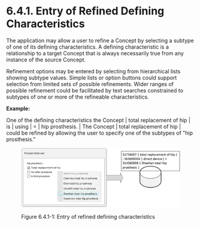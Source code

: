 # 6.4.1. Entry of Refined Defining Characteristics

The application may allow a user to refine a Concept by selecting a subtype of one of its defining characteristics. A defining characteristic is a relationship to a target Concept that is always necessarily true from any instance of the source Concept. 

Refinement options may be entered by selecting from hierarchical lists showing subtype values. Simple lists or option buttons could support selection from limited sets of possible refinements. Wider ranges of possible refinement could be facilitated by text searches constrained to subtypes of one or more of the refineable characteristics. 

**Example:**

One of the defining characteristics the Concept | total replacement of hip | is | using | = | hip prosthesis. | The Concept | total replacement of hip | could be refined by allowing the user to specify one of the subtypes of "hip prosthesis." 

<figure><img src="../../images/52170548.png" alt="" title=""><figcaption><p>Figure 6.4.1-1: Entry of refined defining characteristics</p></figcaption></figure>

